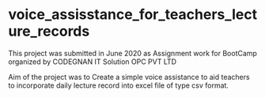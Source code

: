 # voice_assisstance_for_teachers_lecture_records

This project was submitted in June 2020 as Assignment work for BootCamp organized by CODEGNAN IT Solution OPC PVT LTD

Aim of the project was to Create a simple voice assistance to aid teachers to incorporate daily lecture record into excel file of type csv format.
